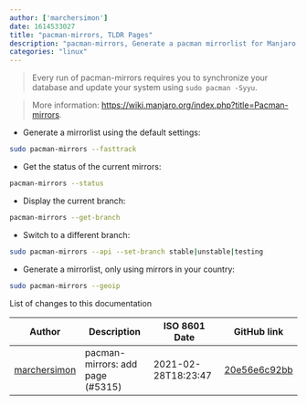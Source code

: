 ```yaml
---
author: ['marchersimon']
date: 1614533027
title: "pacman-mirrors, TLDR Pages"
description: "pacman-mirrors, Generate a pacman mirrorlist for Manjaro Linux."
categories: "linux"
---
```

> Every run of pacman-mirrors requires you to synchronize your database and update your system using `sudo pacman -Syyu`.

> More information: <https://wiki.manjaro.org/index.php?title=Pacman-mirrors>.

- Generate a mirrorlist using the default settings:

```bash
sudo pacman-mirrors --fasttrack
```

- Get the status of the current mirrors:

```bash
pacman-mirrors --status
```

- Display the current branch:

```bash
pacman-mirrors --get-branch
```

- Switch to a different branch:

```bash
sudo pacman-mirrors --api --set-branch stable|unstable|testing
```

- Generate a mirrorlist, only using mirrors in your country:

```bash
sudo pacman-mirrors --geoip
```
List of changes to this documentation


Author | Description | ISO 8601 Date | GitHub link
------|-----|-----|-----
[marchersimon](mailto:50295997+marchersimon@users.noreply.github.com) | pacman-mirrors: add page (#5315) | 2021-02-28T18:23:47 | [20e56e6c92bb](https://github.com/tldr-pages/tldr/commit/20e56e6c92bbbb433e2135f2b7901f21f75b1ed8)

